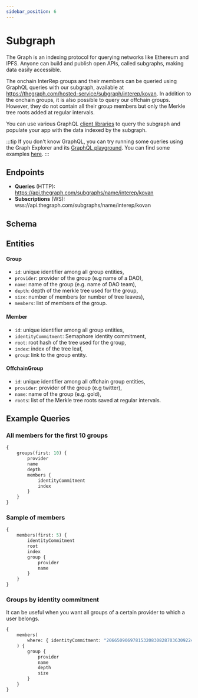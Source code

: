```yaml
---
sidebar_position: 6
---
```


# Subgraph

The Graph is an indexing protocol for querying networks like Ethereum and IPFS. Anyone can build and publish open APIs, called subgraphs, making data easily accessible.

The onchain InterRep groups and their members can be queried using GraphQL queries with our subgraph, available at https://thegraph.com/hosted-service/subgraph/interep/kovan. In addition to the onchain groups, it is also possible to query our offchain groups. However, they do not contain all their group members but only the Merkle tree roots added at regular intervals.

You can use various GraphQL [client libraries](https://thegraph.com/docs/developer/querying-from-your-app) to query the subgraph and populate your app with the data indexed by the subgraph.

:::tip
If you don't know GraphQL, you can try running some queries using the Graph Explorer and its [GraphQL playground](https://thegraph.com/hosted-service/subgraph/interep/kovan?selected=playground). You can find some examples [here](https://thegraph.com/docs/developer/graphql-api).
:::

## Endpoints

-   **Queries** (HTTP): https://api.thegraph.com/subgraphs/name/interep/kovan
-   **Subscriptions** (WS): wss://api.thegraph.com/subgraphs/name/interep/kovan

## Schema

## Entities

#### Group

-   `id`: unique identifier among all group entities,
-   `provider`: provider of the group (e.g name of a DAO),
-   `name`: name of the group (e.g. name of DAO team),
-   `depth`: depth of the merkle tree used for the group,
-   `size`: number of members (or number of tree leaves),
-   `members`: list of members of the group.

#### Member

-   `id`: unique identifier among all group entities,
-   `identityCommitment`: Semaphore identity commitment,
-   `root`: root hash of the tree used for the group,
-   `index`: index of the tree leaf,
-   `group`: link to the group entity.

#### OffchainGroup

-   `id`: unique identifier among all offchain group entities,
-   `provider`: provider of the group (e.g twitter),
-   `name`: name of the group (e.g. gold),
-   `roots`: list of the Merkle tree roots saved at regular intervals.

## Example Queries

### All members for the first 10 groups

```graphql
{
    groups(first: 10) {
        provider
        name
        depth
        members {
            identityCommitment
            index
        }
    }
}
```

### Sample of members

```graphql
{
    members(first: 5) {
        identityCommitment
        root
        index
        group {
            provider
            name
        }
    }
}
```

### Groups by identity commitment

It can be useful when you want all groups of a certain provider to which a user belongs.

```graphql
{
    members(
        where: { identityCommitment: "2066509069781532083082870363092240900543210735798842041673598797369005529920" }
    ) {
        group {
            provider
            name
            depth
            size
        }
    }
}
```
